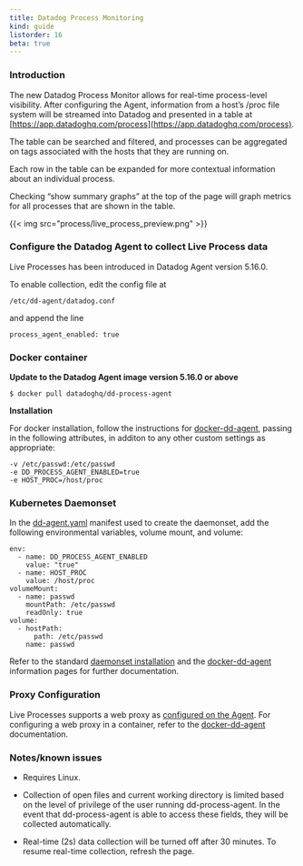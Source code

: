 ```yaml
---
title: Datadog Process Monitoring
kind: guide
listorder: 16
beta: true
---
```


### Introduction

The new Datadog Process Monitor allows for real-time process-level visibility.  After configuring the Agent, information from a host’s /proc file system will be streamed into Datadog and presented in a table at [https://app.datadoghq.com/process](https://app.datadoghq.com/process).

The table can be searched and filtered, and processes can be aggregated on tags associated with the hosts that they are running on.

Each row in the table can be expanded for more contextual information about an individual process.

Checking “show summary graphs” at the top of the page will graph metrics for all processes that are shown in the table.

{{< img src="process/live_process_preview.png" >}}

### Configure the Datadog Agent to collect Live Process data

Live Processes has been introduced in Datadog Agent version 5.16.0.

To enable collection, edit the config file at 

    /etc/dd-agent/datadog.conf
    
and append the line

    process_agent_enabled: true

### Docker container

**Update to the Datadog Agent image version 5.16.0 or above**

    $ docker pull datadoghq/dd-process-agent
    
**Installation**

For docker installation, follow the instructions for [docker-dd-agent](https://github.com/DataDog/docker-dd-agent), passing in the following attributes, in additon to any other custom settings as appropriate:

    -v /etc/passwd:/etc/passwd
    -e DD_PROCESS_AGENT_ENABLED=true
    -e HOST_PROC=/host/proc

### Kubernetes Daemonset

In the [dd-agent.yaml](https://app.datadoghq.com/account/settings#agent/kubernetes) manifest used to create the daemonset, add the following environmental variables, volume mount, and volume:

    env:
      - name: DD_PROCESS_AGENT_ENABLED
        value: "true"
      - name: HOST_PROC
        value: /host/proc
    volumeMount:
      - name: passwd
        mountPath: /etc/passwd
        readOnly: true
    volume:
      - hostPath:
          path: /etc/passwd
        name: passwd    
    
Refer to the standard [daemonset installation](http://docs.datadoghq.com/integrations/kubernetes/#installation-via-daemonsets-kubernetes-110) and the [docker-dd-agent](https://github.com/DataDog/docker-dd-agent) information pages for further documentation.


### Proxy Configuration

Live Processes supports a web proxy as [configured on the Agent](https://github.com/DataDog/dd-agent/wiki/Proxy-Configuration).  For configuring a web proxy in a container, refer to the [docker-dd-agent](https://github.com/DataDog/docker-dd-agent) documentation.

### Notes/known issues

- Requires Linux.

- Collection of open files and current working directory is limited based on the level of privilege of the user running dd-process-agent. In the event that dd-process-agent is able to access these fields, they will be collected automatically.

- Real-time (2s) data collection will be turned off after 30 minutes. To resume real-time collection, refresh the page.
